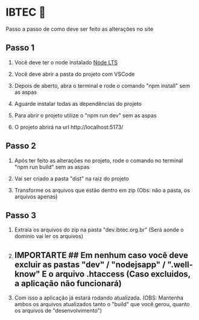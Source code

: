 # IBTEC 🧩

Passo a passo de como deve ser feito as alterações no site


## Passo 1

1. Você deve ter o node instalado [Node LTS](https://nodejs.org/en)

2. Você deve abrir a pasta do projeto com VSCode

3. Depois de aberto, abra o terminal e rode o comando "npm install" sem as aspas

4. Aguarde instalar todas as dependências do projeto

5. Para abrir o projeto utilize o "npm run dev" sem as aspas

6. O projeto abrirá na url http://localhost:5173/


## Passo 2


1. Após ter feito as alterações no projeto, rode o comando no terminal "npm run build" sem as aspas

2. Vai ser criado a pasta "dist" na raiz do projeto

3. Transforme os arquivos que estão dentro em zip (Obs: não a pasta, os arquivos apenas)

## Passo 3

1. Extraia os arquivos do zip na pasta "dev.ibtec.org.br" (Será aonde o dominio vai ler os arquivos)

2. ## IMPORTARTE ## Em nenhum caso você deve excluir as pastas "dev" / "nodejsapp" / ".well-know" E o arquivo .htaccess (Caso excluidos, a aplicação não funcionará)

3. Com isso a aplicação já estará rodando atualizada. (OBS: Mantenha ambos os arquivos atualizados tanto o "build" que você gerou, quanto os arquivos de "desenvolvimento")
